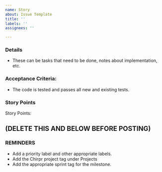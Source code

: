 ```yaml
---
name: Story
about: Issue Template
title: ''
labels: ''
assignees: ''

---
```


### Details
- These can be tasks that need to be done, notes about implementation, etc. 

### Acceptance Criteria:
- The code is tested and passes all new and existing tests.

### Story Points
Story Points: 

## (DELETE THIS AND BELOW BEFORE POSTING)
### REMINDERS
- Add a priority label and other appropriate labels. 
- Add the Chirpr project tag under Projects
- Add the appropriate sprint tag for the milestone. 

